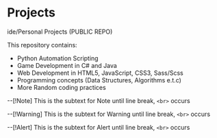 # Projects
ide/Personal Projects (PUBLIC REPO)

This repository contains:
 - Python Automation Scripting
 - Game Development in C# and Java
 - Web Development in HTML5, JavaScript, CSS3, Sass/Scss
 - Programming concepts (Data Structures, Algorithms e.t.c)
 - More Random coding practices


--[!Note]
This is the subtext for Note
until line break, `<br>` occurs

--[!Warning] 
This is the subtext for Warning
until line break, `<br>` occurs

--[!Alert] 
This is the subtext for Alert
until line break, `<br>` occurs
